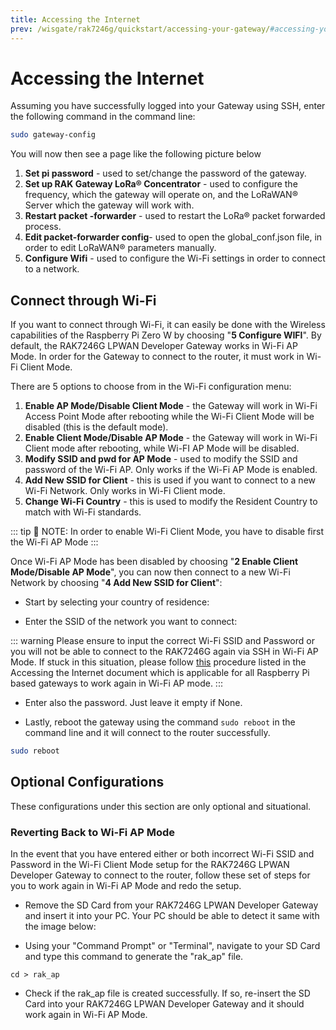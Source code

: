 ```yaml
---
title: Accessing the Internet
prev: /wisgate/rak7246g/quickstart/accessing-your-gateway/#accessing-your-gateway
---
```


# Accessing the Internet

Assuming you have successfully logged into your Gateway using SSH, enter the following command in the command line:

```bash
sudo gateway-config
```

You will now then see a page like the following picture below

<rk-img src="/assets/images/quick-start-guide/rak7246/config-options.png" width="100%" figure-number  = "1" caption="Configuration Options for the Gateway"/>

1. **Set pi password** - used to set/change the password of the gateway.
2. **Set up RAK Gateway LoRa® Concentrator** - used to configure the frequency, which the gateway will operate on, and the LoRaWAN® Server which the gateway will work with.
3. **Restart packet -forwarder** - used to restart the LoRa® packet forwarded process.
4. **Edit packet-forwarder config**- used to open the global_conf.json file, in order to edit LoRaWAN® parameters manually.
5. **Configure Wifi** - used to configure the Wi-Fi settings in order to connect to a network.

## Connect through Wi-Fi

If you want to connect through Wi-Fi, it can easily be done with the Wireless capabilities of the Raspberry Pi Zero W by choosing "**5 Configure WIFI**". By default, the RAK7246G LPWAN Developer Gateway works in Wi-Fi AP Mode. In order for the Gateway to connect to the router, it must work in Wi-Fi Client Mode.

<rk-img src="/assets/images/quick-start-guide/rak7246/config-wifi.png" width="100%" figure-number  = "2" caption="Configuration options for WIFI"/>

There are 5 options to choose from in the Wi-Fi configuration menu:

1. **Enable AP Mode/Disable Client Mode** - the Gateway will work in Wi-Fi Access Point Mode after rebooting while the Wi-Fi Client Mode will be disabled (this is the default mode).
2. **Enable Client Mode/Disable AP Mode** - the Gateway will work in Wi-Fi Client mode after rebooting, while Wi-FI AP Mode will be disabled.
3. **Modify SSID and pwd for AP Mode** - used to modify the SSID and password of the Wi-Fi AP. Only works if the Wi-Fi AP Mode is enabled.
4. **Add New SSID for Client** - this is used if you want to connect to a new Wi-Fi Network. Only works in Wi-Fi Client mode.
5. **Change Wi-Fi Country** - this is used to modify the Resident Country to match with Wi-Fi standards.

::: tip 📝 NOTE:
In order to enable Wi-Fi Client Mode, you have to disable first the Wi-Fi AP Mode
:::

Once Wi-Fi AP Mode has been disabled by choosing "**2 Enable Client Mode/Disable AP Mode**", you can now then connect to a new Wi-Fi Network by choosing "**4 Add New SSID for Client**":

<rk-img src="/assets/images/quick-start-guide/rak7246/add_ssid.png" width="100%" figure-number  = "3" caption="Add a New SSID"/>

- Start by selecting your country of residence:

<rk-img src="/assets/images/quick-start-guide/rak7246/country_residence.png" width="100%" figure-number  = "4" caption="Selecting Country of Residence"/>

- Enter the SSID of the network you want to connect:

::: warning
Please ensure to input the correct Wi-Fi SSID and Password or you will not be able to connect to the RAK7246G again via SSH in Wi-Fi AP Mode. If stuck in this situation, please follow [this](#optional-configurations) procedure listed in the Accessing the Internet document which is applicable for all Raspberry Pi based gateways to work again in Wi-Fi AP mode.
:::

<rk-img src="/assets/images/quick-start-guide/rak7246/ssid_new.png" width="100%" figure-number  = "5" caption="SSID of the Network you want to connect to."/>

- Enter also the password. Just leave it empty if None.

<rk-img src="/assets/images/quick-start-guide/rak7246/password.png" width="100%" figure-number  = "6" caption="Password of the Wi-Fi"/>

- Lastly, reboot the gateway using the command `sudo reboot` in the command line and it will connect to the router successfully.

```sh
sudo reboot
```

## Optional Configurations

These configurations under this section are only optional and situational.

### Reverting Back to Wi-Fi AP Mode

In the event that you have entered either or both incorrect Wi-Fi SSID and Password in the Wi-Fi Client Mode setup for the RAK7246G LPWAN Developer Gateway to connect to the router, follow these set of steps for you to work again in Wi-Fi AP Mode and redo the setup.

- Remove the SD Card from your RAK7246G LPWAN Developer Gateway and insert it into your PC. Your PC should be able to detect it same with the image below:

<rk-img src="/assets/images/quick-start-guide/rak7246/rak_ap.png" width="50%" figure-number  = "7" caption="Creating rak_ap file to your SD Card"/>

- Using your "Command Prompt" or "Terminal", navigate to your SD Card and type this command to generate the "rak_ap" file.

```
cd > rak_ap
```

- Check if the rak_ap file is created successfully. If so, re-insert the SD Card into your RAK7246G LPWAN Developer Gateway and it should work again in Wi-Fi AP Mode.
